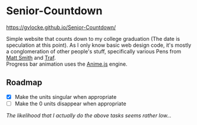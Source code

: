# Senior-Countdown
https://gvlocke.github.io/Senior-Countdown/

Simple website that counts down to my college graduation (The date is speculation at this point). As I only know basic web design code, it's mostly a conglomeration of other people's stuff, specifically various Pens from [Matt Smith](https://codepen.io/AllThingsSmitty/pens/public) and [Traf](https://codepen.io/traf).<br>
Progress bar animation uses the [Anime.js](https://animejs.com/) engine.

## Roadmap
- [x] Make the units singular when appropriate
- [ ] Make the 0 units disappear when appropriate

*The likelihood that I actually do the above tasks seems rather low...*
